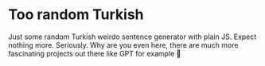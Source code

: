# Too random Turkish
Just some random Turkish weirdo sentence generator with plain JS. Expect nothing more. Seriously. Why are you even here, there are much more fascinating projects out there like GPT for example 🤔 
